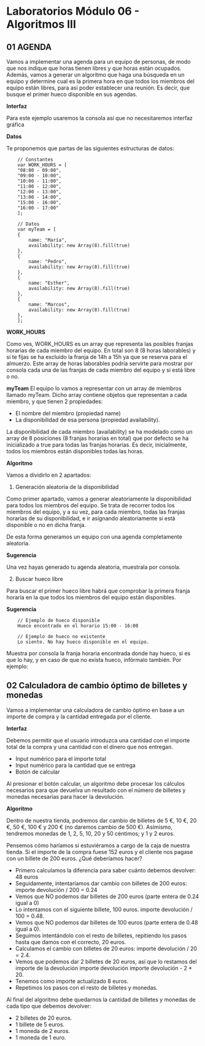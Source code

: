 # Laboratorios Módulo 06 - Algoritmos III

## 01 AGENDA

Vamos a implementar una agenda para un equipo de personas, de modo que nos indique que horas tienen libres y que horas están ocupados. Además, vamos a generar un algoritmo que haga una búsqueda en un equipo y determine cual es la primera hora en que todos los miembros del equipo están libres, para asi poder establecer una reunión. Es decir, que busque el primer hueco disponible en sus agendas.

**Interfaz**

Para este ejemplo usaremos la consola así que no necesitaremos interfaz gráfica

**Datos**

Te proponemos que partas de las siguientes estructuras de datos:

        // Constantes
        var WORK_HOURS = [
        "08:00 - 09:00",
        "09:00 - 10:00",
        "10:00 - 11:00",
        "11:00 - 12:00",
        "12:00 - 13:00",
        "13:00 - 14:00",
        "15:00 - 16:00",
        "16:00 - 17:00"
        ];

        // Datos
        var myTeam = [
        {
            name: "María",
            availability: new Array(8).fill(true)
        },
        {
            name: "Pedro",
            availability: new Array(8).fill(true)
        },
        {
            name: "Esther",
            availability: new Array(8).fill(true)
        },
        {
            name: "Marcos",
            availability: new Array(8).fill(true)
        },
        ];

**WORK_HOURS**

Como ves, WORK_HOURS es un array que representa las posibles franjas horarias de cada miembro del equipo. En total son 8 (8 horas laborables) y si te fijas se ha excluido la franja de 14h a 15h ya que se reserva para el almuerzo. Este array de horas laborables podría servirte para mostrar por consola cada una de las franjas de cada miembro del equipo y si está libre o no.

**myTeam**
El equipo lo vamos a representar con un array de miembros llamado myTeam. Dicho array contiene objetos que representan a cada miembro, y que tienen 2 propiedades:

- El nombre del miembro (propiedad name)
- La disponibilidad de esa persona (propiedad availability).

La disponibilidad de cada miembro (availability) se ha modelado como un array de 8 posiciones (8 franjas horarias en total) que por defecto se ha inicializado a true para todas las franjas horarias. Es decir, inicialmente, todos los miembros están disponibles todas las horas.

**Algoritmo**

Vamos a dividirlo en 2 apartados:

1. Generación aleatoria de la disponibilidad

Como primer apartado, vamos a generar aleatoriamente la disponibilidad para todos los miembros del equipo. Se trata de recorrer todos los miembros del equipo, y a su vez, para cada miembro, todas las franjas horarias de su disponibilidad, e ir asignando aleatoriamente si está disponible o no en dicha franja.

De esta forma generamos un equipo con una agenda completamente aleatoria.

**Sugerencia**

Una vez hayas generado tu agenda aleatoria, muestrala por consola.

2. Buscar hueco libre

Para buscar el primer hueco libre habrá que comprobar la primera franja horaria en la que todos los miembros del equipo están disponibles.

**Sugerencia**

        // Ejemplo de hueco disponible
        Hueco encontrado en el horario 15:00 - 16:00

        // Ejemplo de hueco no existente
        Lo siento. No hay hueco disponible en el equipo.

Muestra por consola la franja horaria encontrada donde hay hueco, si es que lo hay, y en caso de que no exista hueco, infórmalo también. Por ejemplo:

## 02 Calculadora de cambio óptimo de billetes y monedas

Vamos a implementar una calculadora de cambio óptimo en base a un importe de compra y la cantidad entregada por el cliente.

**Interfaz**

Debemos permitir que el usuario introduzca una cantidad con el importe total de la compra y una cantidad con el dinero que nos entregan.

- Input numérico para el importe total
- Input numérico para la cantidad que se entrega
- Botón de calcular

Al presionar el botón calcular, un algoritmo debe procesar los cálculos necesarios para que devuelva un resultado con el número de billetes y monedas necesarias para hacer la devolución.

**Algoritmo**

Dentro de nuestra tienda, podremos dar cambio de billetes de 5 €, 10 €, 20 €, 50 €, 100 € y 200 € (no daremos cambio de 500 €). Asímismo, tendremos monedas de 1, 2, 5, 10, 20 y 50 céntimos; y 1 y 2 euros.

Pensemos cómo haríamos si estuviéramos a cargo de la caja de nuestra tienda. Si el importe de la compra fuese 152 euros y el cliente nos pagase con un billete de 200 euros. ¿Qué deberíamos hacer?

- Primero calculamos la diferencia para saber cuánto debemos devolver: 48 euros
- Seguidamente, intentaríamos dar cambio con billetes de 200 euros: importe devolución / 200 = 0.24
- Vemos que NO podemos dar billetes de 200 euros (parte entera de 0.24 igual a 0)
- Lo intentamos con el siguiente billete, 100 euros. importe devolución / 100 = 0.48.
- Vemos que NO podemos dar billetes de 100 euros (parte entera de 0.48 igual a 0).
- Seguimos intentándolo con el resto de billetes, repitiendo los pasos hasta que damos con el correcto, 20 euros.
- Calculamos el cambio con billetes de 20 euros: importe devolución / 20 = 2.4.
- Vemos que podemos dar 2 billetes de 20 euros, así que lo restamos del importe de la devolución importe devolución importe devolución - 2 \* 20.
- Tenemos como importe actualizado 8 euros.
- Repetimos los pasos con el resto de billetes y monedas.

Al final del algoritmo debe quedarnos la cantidad de billetes y monedas de cada tipo que debemos devolver:

- 2 billetes de 20 euros.
- 1 billete de 5 euros.
- 1 moneda de 2 euros.
- 1 moneda de 1 euro.

